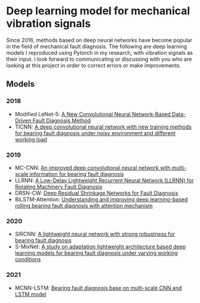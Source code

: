 # Deep learning model for mechanical vibration signals

Since 2016, methods based on deep neural networks have become popular in the field of mechanical fault diagnosis. The following are deep learning models I reproduced using Pytorch in my research, with vibration signals as their input. I look forward to communicating or discussing with you who are looking at this project in order to correct errors or make improvements.

## Models
### 2018
- Modified LeNet-5: [A New Convolutional Neural Network-Based Data-Driven Fault Diagnosis Method](https://ieeexplore.ieee.org/abstract/document/8114247/)
- TICNN: [A deep convolutional neural network with new training methods for bearing fault diagnosis under noisy environment and different working load](https://www.sciencedirect.com/science/article/abs/pii/S0888327017303369)

### 2019
- MC-CNN: [An improved deep convolutional neural network with multi-scale information for bearing fault diagnosis](https://www.sciencedirect.com/science/article/pii/S0925231219307581)
- LLRNN: [A Low-Delay Lightweight Recurrent Neural Network (LLRNN) for Rotating Machinery Fault Diagnosis](https://www.mdpi.com/1424-8220/19/14/3109)
- DRSN-CW: [Deep Residual Shrinkage Networks for Fault Diagnosis](https://ieeexplore.ieee.org/document/8850096)
- BiLSTM-Attention: [Understanding and improving deep learning-based rolling bearing fault diagnosis with attention mechanism](https://www.sciencedirect.com/science/article/pii/S0165168419301124)

### 2020
- SIRCNN: [A lightweight neural network with strong robustness for bearing fault diagnosis](https://www.sciencedirect.com/science/article/pii/S0263224120302943)
- S-MixNet: [A study on adaptation lightweight architecture based deep learning models for bearing fault diagnosis under varying working conditions](https://www.sciencedirect.com/science/article/abs/pii/S0957417420305340)

### 2021
- MCNN-LSTM: [Bearing fault diagnosis base on multi-scale CNN and LSTM model](https://link.springer.com/article/10.1007/s10845-020-01600-2)

